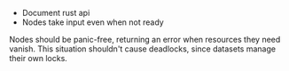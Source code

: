 - Document rust api
- Nodes take input even when not ready


Nodes should be panic-free, returning an error when resources they need vanish.
This situation shouldn't cause deadlocks, since datasets manage their own locks.
